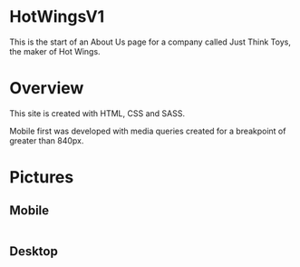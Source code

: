 # HotWingsV1
This is the start of an About Us page for a company called Just Think Toys, the maker of Hot Wings.

# Overview
This site is created with HTML, CSS and SASS.

Mobile first was developed with media queries created for a breakpoint of greater than 840px.

# Pictures

## Mobile
![]()

## Desktop
![]()
